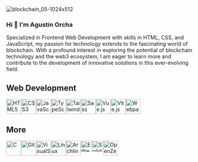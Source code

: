 ![blockchain_05-1024x512](https://github.com/aguorcha/aguorcha/assets/112417271/dc567d90-55b2-4ec6-8eaf-0bfc4d631db3)
### Hi 👋 I'm Agustín Orcha

Specialized in Frontend Web Development with skills in HTML, CSS, and JavaScript, my passion for technology extends to the fascinating world of blockchain. With a profound interest in exploring the potential of blockchain technology and the web3 ecosystem, I am eager to learn more and contribute to the development of innovative solutions in this ever-evolving field.

<h2>Web Development</h2>
<div style="display: flex;">
    <a href="#"><img src="https://i.postimg.cc/MG9jsjYJ/Logos-Html5.png" alt="HTML5" style="width: 40px;"></a>
    <a href="#"><img src="https://i.postimg.cc/j24TXyzz/Css3.png" alt="CSS3" style="width: 40px;"></a>
    <a href="#"><img src="https://i.postimg.cc/vZRk00Yf/Javascript.png" alt="JavaScript" style="width: 40px;"></a>
    <a href="#"><img src="https://i.postimg.cc/nhydFrjm/Logos-Typescript-Icon.png" alt="TypeScript" style="width: 40px;"></a>
    <a href="#"><img src="https://i.postimg.cc/ZR7pqs7Q/Logos-Tailwindcss-Icon.png" alt="TailwindCSS" style="width: 40px;"></a>
    <a href="#"><img src="https://i.postimg.cc/kGLSQ6dF/Logos-Sass.png" alt="Sass" style="width: 40px;"></a>
    <a href="#"><img src="https://i.postimg.cc/Jh3SSZ60/Devicon-Vuejs.png" alt="Vue.js" style="width: 40px;"></a>
    <a href="#"><img src="https://i.postimg.cc/rFM37MKj/Devicon-Vitejs.png" alt="Vite.js" style="width: 40px;"></a>
    <a href="#"><img src="https://i.postimg.cc/SR347Pf3/Logos-Webpack.png" alt="Webpack" style="width: 40px;"></a>
</div>

<h2>More</h2>
<div style="display: flex;">
    <a href="#"><img src=https://i.postimg.cc/T2FMLrsL/LogosC.png alt="C" style="width: 40px;"></a>
    <a href="#"><img src=https://i.postimg.cc/Vky8TjBQ/GitIcon.png alt="Git" style="width: 40px;"></a>
    <a href="#"><img src=https://i.postimg.cc/PrS7G339/Logos-Visual-Studio-Code.png alt="VisualStudioCode" style="width: 40px;"></a>
    <a href="#"><img src=https://i.postimg.cc/63QJRzwR/Logos-Linux-Tux.png alt="Linux" style="width: 40px;"></a>
    <a href="#"><img src=https://i.postimg.cc/pdRtVR6s/Logos-Archlinux.png alt="Archlinux" style="width: 40px;"></a>
    <a href="#"><img src=https://i.postimg.cc/8cG258Dm/Logos-Ethereum.png alt="Ethereum" style="width: 30px;"></a>
    <a href="#"><img src=https://i.postimg.cc/9QZRsS1Y/Logos-Solidity.png alt="Solidity" style="width: 30px;"></a>
    <a href="#"><img src=https://i.postimg.cc/q79k0MRt/Logos-Open-Zeppelin-Icon.png alt="OpenZeppelin" style="width: 40px;"></a>
</div>




